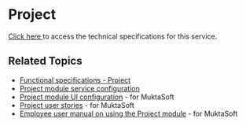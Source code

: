 # Project

[Click here ](https://health.digit.org/platform/architecture/low-level-design/services/project)to access the technical specifications for this service.

## Related Topics

* [Functional specifications - Project](../../../functional-specifications/project.md)
* [Project module service configuration](../../../configuration/service-configuration/project.md)
* [Project module UI configuration](../../../../programmes/muktasoft-v2.0/deployment/configuration/ui-configuration/modules/project.md) - for MuktaSoft
* [Project user stories](../../../../programmes/muktasoft-v2.0/specifications/functional-requirements/user-stories/time-extension/) - for MuktaSoft
* [Employee user manual on using the Project module](../../../../programmes/muktasoft-v2.0/implementation/training-resources/user-manual/employee-user-manual/project.md) - for MuktaSoft

